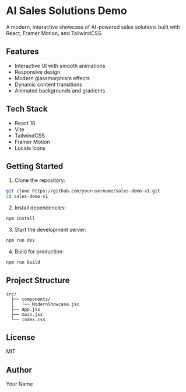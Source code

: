 # AI Sales Solutions Demo

A modern, interactive showcase of AI-powered sales solutions built with React, Framer Motion, and TailwindCSS.

## Features

- Interactive UI with smooth animations
- Responsive design
- Modern glassmorphism effects
- Dynamic content transitions
- Animated backgrounds and gradients

## Tech Stack

- React 18
- Vite
- TailwindCSS
- Framer Motion
- Lucide Icons

## Getting Started

1. Clone the repository:
```bash
git clone https://github.com/yourusername/sales-demo-v1.git
cd sales-demo-v1
```

2. Install dependencies:
```bash
npm install
```

3. Start the development server:
```bash
npm run dev
```

4. Build for production:
```bash
npm run build
```

## Project Structure

```
src/
  ├── components/
  │   └── ModernShowcase.jsx
  ├── App.jsx
  ├── main.jsx
  └── index.css
```

## License

MIT

## Author

Your Name 